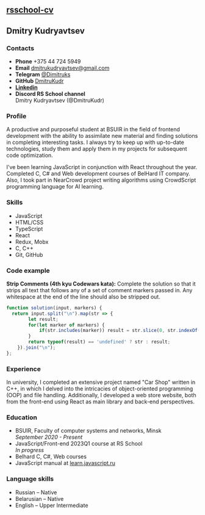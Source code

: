 ## [rsschool-cv](https://DmitruKudr.github.io/rsschool-cv/cv)
## Dmitry Kudryavtsev
### Contacts
- __Phone__    +375 44 724 5949
- __Email__    dmitrukudryavtsev@gmail.com
- __Telegram__ [@Dimitruks](https://t.me/Dimitruks)
- __GitHub__   [DmitruKudr](https://github.com/DmitruKudr)
- [__Linkedin__](https://www.linkedin.com/in/%D0%B4%D0%BC%D0%B8%D1%82%D1%80%D0%B8%D0%B9-%D0%BA%D1%83%D0%B4%D1%80%D1%8F%D0%B2%D1%86%D0%B5%D0%B2-1561b0258/)
- __Discord RS School channel__  
Dmitry Kudryavtsev (@DmitruKudr)

### Profile
A productive and purposeful student at BSUIR in the field of frontend development with the ability to assimilate new material and finding solutions in completing interesting tasks. I always try to keep up with up-to-date technologies, study them and apply them in my projects for subsequent code optimization.

I've been learning JavaScript in conjunction with React throughout the year. Completed C, C# and Web development courses of BelHard IT company. Also, I took part in NearCrowd project writing algorithms using CrowdScript programming language for AI learning.

### Skills
- JavaScript
- HTML/CSS
- TypeScript
- React
- Redux, Mobx
- C, C++
- Git, GitHub

### Code example
__Strip Comments (4th kyu Codewars kata):__ Complete the solution so that it strips all text that follows any of a set of comment markers passed in. Any whitespace at the end of the line should also be stripped out.
```javascript
function solution(input, markers) {
  return input.split("\n").map(str => {
        let result;
        for(let marker of markers) {
            if(str.includes(marker)) result = str.slice(0, str.indexOf(marker)).trim()
        }
        return typeof(result) == 'undefined' ? str : result;
    }).join("\n");
};
```

### Experience
In university, I completed an extensive project named "Car Shop" written in C++, in which I delved into the intricacies of object-oriented programming (OOP) and file handling. Additionally, I developed a web store website, both from the front-end using React as main library and back-end perspectives.

### Education
- BSUIR, Faculty of computer systems and networks, Minsk  
*September 2020 - Present*
- JavaScript/Front-end 2023Q1 course at RS School  
*In progress*
- Belhard C, C#, Web courses
- JavaScript manual at [learn.javascript.ru](https://learn.javascript.ru/)

### Language skills
- Russian – Native
- Belarusian – Native
- English – Upper Intermediate
